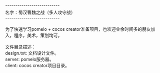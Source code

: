 <div><div><span style="line-height: 1.7;">---------------------------</span></div><div>名字：蜀汉曹魏之战（多人攻守战）</div><div>---------------------------</div><div><br /></div><div>为了快速学习pomelo + cocos creator准备项目，也欢迎业余时间多的朋友加入，程序，美术，策划均可。</div><div><br /></div><div>文件目录描述：</div><div>design.txt: 文档设计文件。</div><div>server: pomelo服务器。</div><div>client: cocos creator项目目录。</div></div><div><br /></div>
